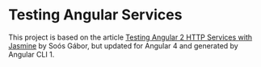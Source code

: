 # Testing Angular Services

This project is based on the article [Testing Angular 2 HTTP Services with Jasmine](https://semaphoreci.com/community/tutorials/testing-angular-2-http-services-with-jasmine) by Soós Gábor, but updated for Angular 4 and generated by Angular CLI 1.
